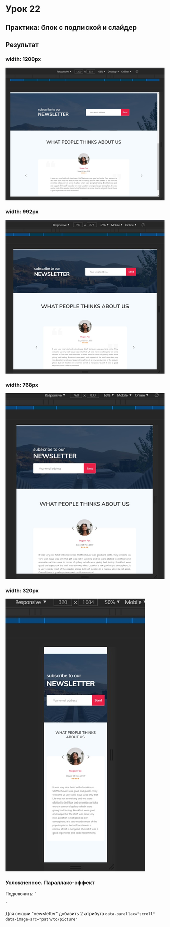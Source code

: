 # Урок 22
## Практика: блок с подпиской и слайдер
## Результат
### width: 1200px
![screenshots](src/img/readme-img/lesson-22_w1200.jpg "width: 1200px")
### width: 992px
![screenshots](src/img/readme-img/lesson-22_w992.jpg "width: 992px")
### width: 768px
![screenshots](src/img/readme-img/lesson-22_w768.jpg "width: 768px")
### width: 320px
![screenshots](src/img/readme-img/lesson-22_w320.jpg "width: 320px")
### Усложненное. Параллакс-эффект
Подключить:
`<script src="https://ajax.googleapis.com/ajax/libs/jquery/1.11.0/jquery.min.js"></script>
 <script src="js/parallax.min.js"></script>`
Для секции "newsletter" добавить 2 атрибута `data-parallax="scroll" data-image-src="path/to/picture"`